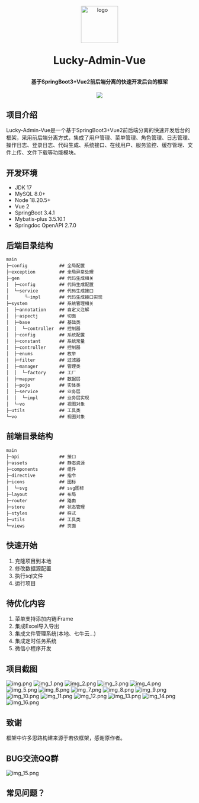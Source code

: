 <p align="center">
	<img alt="logo" src="logo.png" style="width: 100px;" />
</p>
<h1 align="center" style="margin: 30px 0 30px; font-weight: bold;">Lucky-Admin-Vue</h1>
<h4 align="center">基于SpringBoot3+Vue2前后端分离的快速开发后台的框架</h4>
<p align="center">
	<a href="https://gitee.com/xiaodu6/lucky-admin-vue/stargazers"><img src="https://gitee.com/xiaodu6/lucky-admin-vue/badge/star.svg?theme=dark"></a>
</p>

## 项目介绍
Lucky-Admin-Vue是一个基于SpringBoot3+Vue2前后端分离的快速开发后台的框架，采用前后端分离方式，集成了用户管理、菜单管理、角色管理、日志管理、操作日志、登录日志、代码生成、系统接口、在线用户、服务监控、缓存管理、文件上传、文件下载等功能模块。
## 开发环境
- JDK 17
- MySQL 8.0+
- Node 18.20.5+
- Vue 2
- SpringBoot 3.4.1
- Mybatis-plus 3.5.10.1
- Springdoc OpenAPI 2.7.0
## 后端目录结构
```
main
├─config            ## 全局配置
├─exception         ## 全局异常处理
├─gen               ## 代码生成相关
│  ├─config         ## 代码生成配置
│  └─service        ## 代码生成接口
│      └─impl       ## 代码生成接口实现
├─system            ## 系统管理相关
│  ├─annotation     ## 自定义注解
│  ├─aspectj        ## 切面
│  ├─base           ## 基础类
│  │  └─controller  ## 控制器
│  ├─config         ## 系统配置
│  ├─constant       ## 系统常量
│  ├─controller     ## 控制器
│  ├─enums          ## 枚举
│  ├─filter         ## 过滤器
│  ├─manager        ## 管理类
│  │  └─factory     ## 工厂
│  ├─mapper         ## 数据层
│  ├─pojo           ## 实体类
│  ├─service        ## 业务层
│  │  └─impl        ## 业务层实现
│  └─vo             ## 视图对象
├─utils             ## 工具类
└─vo                ## 视图对象
```
## 前端目录结构
```
main
├─api               ## 接口
├─assets            ## 静态资源
├─components        ## 组件
├─directive         ## 指令
├─icons             ## 图标
│  └─svg            ## svg图标
├─layout            ## 布局
├─router            ## 路由
├─store             ## 状态管理
├─styles            ## 样式
├─utils             ## 工具类
└─views             ## 页面

```
## 快速开始
1. 克隆项目到本地
2. 修改数据源配置
3. 执行sql文件
4. 运行项目

## 待优化内容
1. 菜单支持添加内链iFrame
2. 集成Excel导入导出
3. 集成文件管理系统(本地、七牛云...)
4. 集成定时任务系统
5. 微信小程序开发

## 项目截图
![img.png](img.png)
![img_1.png](img_1.png)
![img_2.png](img_2.png)
![img_3.png](img_3.png)
![img_4.png](img_4.png)
![img_5.png](img_5.png)
![img_6.png](img_6.png)
![img_7.png](img_7.png)
![img_8.png](img_8.png)
![img_9.png](img_9.png)
![img_10.png](img_10.png)
![img_11.png](img_11.png)
![img_12.png](img_12.png)
![img_13.png](img_13.png)
![img_14.png](img_14.png)
![img_16.png](img_16.png)

## 致谢
框架中许多思路构建来源于若依框架，感谢原作者。

## BUG交流QQ群
![img_15.png](img_15.png)

## 常见问题？
